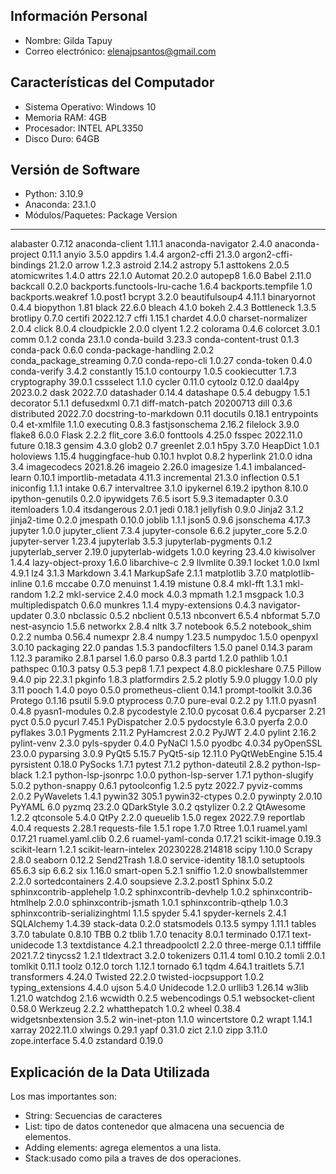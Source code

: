 ## Información Personal

- Nombre: Gilda Tapuy
- Correo electrónico: elenajpsantos@gmail.com

## Características del Computador

- Sistema Operativo: Windows 10
- Memoria RAM: 4GB
- Procesador: INTEL APL3350
- Disco Duro: 64GB

## Versión de Software

- Python: 3.10.9
- Anaconda: 23.1.0
- Módulos/Paquetes:
  Package                       Version
----------------------------- ---------------
alabaster                     0.7.12
anaconda-client               1.11.1
anaconda-navigator            2.4.0
anaconda-project              0.11.1
anyio                         3.5.0
appdirs                       1.4.4
argon2-cffi                   21.3.0
argon2-cffi-bindings          21.2.0
arrow                         1.2.3
astroid                       2.14.2
astropy                       5.1
asttokens                     2.0.5
atomicwrites                  1.4.0
attrs                         22.1.0
Automat                       20.2.0
autopep8                      1.6.0
Babel                         2.11.0
backcall                      0.2.0
backports.functools-lru-cache 1.6.4
backports.tempfile            1.0
backports.weakref             1.0.post1
bcrypt                        3.2.0
beautifulsoup4                4.11.1
binaryornot                   0.4.4
biopython                     1.81
black                         22.6.0
bleach                        4.1.0
bokeh                         2.4.3
Bottleneck                    1.3.5
brotlipy                      0.7.0
certifi                       2022.12.7
cffi                          1.15.1
chardet                       4.0.0
charset-normalizer            2.0.4
click                         8.0.4
cloudpickle                   2.0.0
clyent                        1.2.2
colorama                      0.4.6
colorcet                      3.0.1
comm                          0.1.2
conda                         23.1.0
conda-build                   3.23.3
conda-content-trust           0.1.3
conda-pack                    0.6.0
conda-package-handling        2.0.2
conda_package_streaming       0.7.0
conda-repo-cli                1.0.27
conda-token                   0.4.0
conda-verify                  3.4.2
constantly                    15.1.0
contourpy                     1.0.5
cookiecutter                  1.7.3
cryptography                  39.0.1
cssselect                     1.1.0
cycler                        0.11.0
cytoolz                       0.12.0
daal4py                       2023.0.2
dask                          2022.7.0
datashader                    0.14.4
datashape                     0.5.4
debugpy                       1.5.1
decorator                     5.1.1
defusedxml                    0.7.1
diff-match-patch              20200713
dill                          0.3.6
distributed                   2022.7.0
docstring-to-markdown         0.11
docutils                      0.18.1
entrypoints                   0.4
et-xmlfile                    1.1.0
executing                     0.8.3
fastjsonschema                2.16.2
filelock                      3.9.0
flake8                        6.0.0
Flask                         2.2.2
flit_core                     3.6.0
fonttools                     4.25.0
fsspec                        2022.11.0
future                        0.18.3
gensim                        4.3.0
glob2                         0.7
greenlet                      2.0.1
h5py                          3.7.0
HeapDict                      1.0.1
holoviews                     1.15.4
huggingface-hub               0.10.1
hvplot                        0.8.2
hyperlink                     21.0.0
idna                          3.4
imagecodecs                   2021.8.26
imageio                       2.26.0
imagesize                     1.4.1
imbalanced-learn              0.10.1
importlib-metadata            4.11.3
incremental                   21.3.0
inflection                    0.5.1
iniconfig                     1.1.1
intake                        0.6.7
intervaltree                  3.1.0
ipykernel                     6.19.2
ipython                       8.10.0
ipython-genutils              0.2.0
ipywidgets                    7.6.5
isort                         5.9.3
itemadapter                   0.3.0
itemloaders                   1.0.4
itsdangerous                  2.0.1
jedi                          0.18.1
jellyfish                     0.9.0
Jinja2                        3.1.2
jinja2-time                   0.2.0
jmespath                      0.10.0
joblib                        1.1.1
json5                         0.9.6
jsonschema                    4.17.3
jupyter                       1.0.0
jupyter_client                7.3.4
jupyter-console               6.6.2
jupyter_core                  5.2.0
jupyter-server                1.23.4
jupyterlab                    3.5.3
jupyterlab-pygments           0.1.2
jupyterlab_server             2.19.0
jupyterlab-widgets            1.0.0
keyring                       23.4.0
kiwisolver                    1.4.4
lazy-object-proxy             1.6.0
libarchive-c                  2.9
llvmlite                      0.39.1
locket                        1.0.0
lxml                          4.9.1
lz4                           3.1.3
Markdown                      3.4.1
MarkupSafe                    2.1.1
matplotlib                    3.7.0
matplotlib-inline             0.1.6
mccabe                        0.7.0
menuinst                      1.4.19
mistune                       0.8.4
mkl-fft                       1.3.1
mkl-random                    1.2.2
mkl-service                   2.4.0
mock                          4.0.3
mpmath                        1.2.1
msgpack                       1.0.3
multipledispatch              0.6.0
munkres                       1.1.4
mypy-extensions               0.4.3
navigator-updater             0.3.0
nbclassic                     0.5.2
nbclient                      0.5.13
nbconvert                     6.5.4
nbformat                      5.7.0
nest-asyncio                  1.5.6
networkx                      2.8.4
nltk                          3.7
notebook                      6.5.2
notebook_shim                 0.2.2
numba                         0.56.4
numexpr                       2.8.4
numpy                         1.23.5
numpydoc                      1.5.0
openpyxl                      3.0.10
packaging                     22.0
pandas                        1.5.3
pandocfilters                 1.5.0
panel                         0.14.3
param                         1.12.3
paramiko                      2.8.1
parsel                        1.6.0
parso                         0.8.3
partd                         1.2.0
pathlib                       1.0.1
pathspec                      0.10.3
patsy                         0.5.3
pep8                          1.7.1
pexpect                       4.8.0
pickleshare                   0.7.5
Pillow                        9.4.0
pip                           22.3.1
pkginfo                       1.8.3
platformdirs                  2.5.2
plotly                        5.9.0
pluggy                        1.0.0
ply                           3.11
pooch                         1.4.0
poyo                          0.5.0
prometheus-client             0.14.1
prompt-toolkit                3.0.36
Protego                       0.1.16
psutil                        5.9.0
ptyprocess                    0.7.0
pure-eval                     0.2.2
py                            1.11.0
pyasn1                        0.4.8
pyasn1-modules                0.2.8
pycodestyle                   2.10.0
pycosat                       0.6.4
pycparser                     2.21
pyct                          0.5.0
pycurl                        7.45.1
PyDispatcher                  2.0.5
pydocstyle                    6.3.0
pyerfa                        2.0.0
pyflakes                      3.0.1
Pygments                      2.11.2
PyHamcrest                    2.0.2
PyJWT                         2.4.0
pylint                        2.16.2
pylint-venv                   2.3.0
pyls-spyder                   0.4.0
PyNaCl                        1.5.0
pyodbc                        4.0.34
pyOpenSSL                     23.0.0
pyparsing                     3.0.9
PyQt5                         5.15.7
PyQt5-sip                     12.11.0
PyQtWebEngine                 5.15.4
pyrsistent                    0.18.0
PySocks                       1.7.1
pytest                        7.1.2
python-dateutil               2.8.2
python-lsp-black              1.2.1
python-lsp-jsonrpc            1.0.0
python-lsp-server             1.7.1
python-slugify                5.0.2
python-snappy                 0.6.1
pytoolconfig                  1.2.5
pytz                          2022.7
pyviz-comms                   2.0.2
PyWavelets                    1.4.1
pywin32                       305.1
pywin32-ctypes                0.2.0
pywinpty                      2.0.10
PyYAML                        6.0
pyzmq                         23.2.0
QDarkStyle                    3.0.2
qstylizer                     0.2.2
QtAwesome                     1.2.2
qtconsole                     5.4.0
QtPy                          2.2.0
queuelib                      1.5.0
regex                         2022.7.9
reportlab                     4.0.4
requests                      2.28.1
requests-file                 1.5.1
rope                          1.7.0
Rtree                         1.0.1
ruamel.yaml                   0.17.21
ruamel.yaml.clib              0.2.6
ruamel-yaml-conda             0.17.21
scikit-image                  0.19.3
scikit-learn                  1.2.1
scikit-learn-intelex          20230228.214818
scipy                         1.10.0
Scrapy                        2.8.0
seaborn                       0.12.2
Send2Trash                    1.8.0
service-identity              18.1.0
setuptools                    65.6.3
sip                           6.6.2
six                           1.16.0
smart-open                    5.2.1
sniffio                       1.2.0
snowballstemmer               2.2.0
sortedcontainers              2.4.0
soupsieve                     2.3.2.post1
Sphinx                        5.0.2
sphinxcontrib-applehelp       1.0.2
sphinxcontrib-devhelp         1.0.2
sphinxcontrib-htmlhelp        2.0.0
sphinxcontrib-jsmath          1.0.1
sphinxcontrib-qthelp          1.0.3
sphinxcontrib-serializinghtml 1.1.5
spyder                        5.4.1
spyder-kernels                2.4.1
SQLAlchemy                    1.4.39
stack-data                    0.2.0
statsmodels                   0.13.5
sympy                         1.11.1
tables                        3.7.0
tabulate                      0.8.10
TBB                           0.2
tblib                         1.7.0
tenacity                      8.0.1
terminado                     0.17.1
text-unidecode                1.3
textdistance                  4.2.1
threadpoolctl                 2.2.0
three-merge                   0.1.1
tifffile                      2021.7.2
tinycss2                      1.2.1
tldextract                    3.2.0
tokenizers                    0.11.4
toml                          0.10.2
tomli                         2.0.1
tomlkit                       0.11.1
toolz                         0.12.0
torch                         1.12.1
tornado                       6.1
tqdm                          4.64.1
traitlets                     5.7.1
transformers                  4.24.0
Twisted                       22.2.0
twisted-iocpsupport           1.0.2
typing_extensions             4.4.0
ujson                         5.4.0
Unidecode                     1.2.0
urllib3                       1.26.14
w3lib                         1.21.0
watchdog                      2.1.6
wcwidth                       0.2.5
webencodings                  0.5.1
websocket-client              0.58.0
Werkzeug                      2.2.2
whatthepatch                  1.0.2
wheel                         0.38.4
widgetsnbextension            3.5.2
win-inet-pton                 1.1.0
wincertstore                  0.2
wrapt                         1.14.1
xarray                        2022.11.0
xlwings                       0.29.1
yapf                          0.31.0
zict                          2.1.0
zipp                          3.11.0
zope.interface                5.4.0
zstandard                     0.19.0

## Explicación de la Data Utilizada
Los mas importantes son:
- String: Secuencias de caracteres
- List: tipo de datos contenedor que almacena una secuencia de elementos.
- Adding elements: agrega elementos a una lista.
- Stack:usado como pila a traves de dos operaciones. 